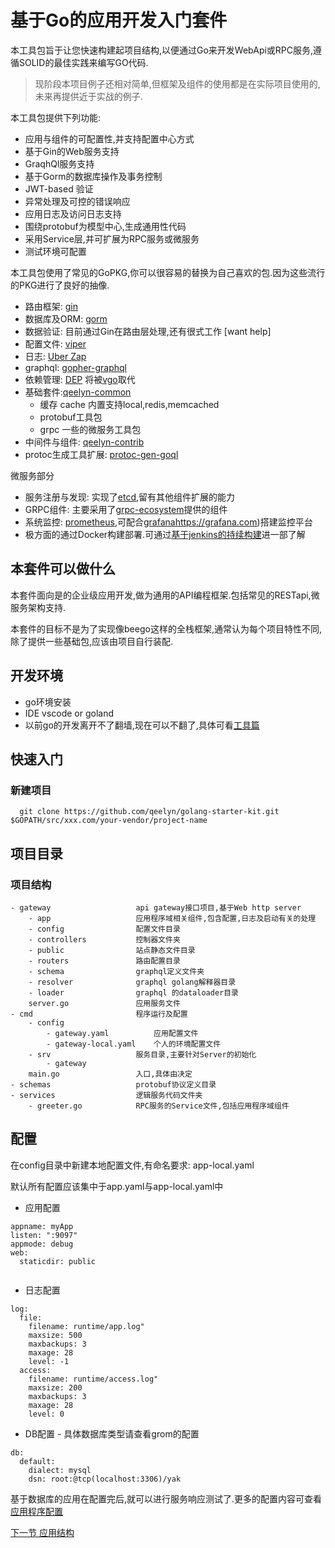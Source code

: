 基于Go的应用开发入门套件
========================

本工具包旨于让您快速构建起项目结构,以便通过Go来开发WebApi或RPC服务,遵循SOLID的最佳实践来编写GO代码.

> 现阶段本项目例子还相对简单,但框架及组件的使用都是在实际项目使用的,未来再提供近于实战的例子.

本工具包提供下列功能:

* 应用与组件的可配置性,并支持配置中心方式
* 基于Gin的Web服务支持
* GraqhQl服务支持
* 基于Gorm的数据库操作及事务控制
* JWT-based 验证
* 异常处理及可控的错误响应
* 应用日志及访问日志支持
* 围绕protobuf为模型中心,生成通用性代码
* 采用Service层,并可扩展为RPC服务或微服务
* 测试环境可配置

本工具包使用了常见的GoPKG,你可以很容易的替换为自己喜欢的包.因为这些流行的PKG进行了良好的抽像.

* 路由框架: [gin](http://github.com/gin-gonic/gin)
* 数据库及ORM: [gorm](http://github.com/jinzhu/gorm)
* 数据验证: 目前通过Gin在路由层处理,还有很式工作 [want help]
* 配置文件: [viper](http://github.com/spf13/viper)
* 日志: [Uber Zap](http://go.uber.org/zap)
* graphql: [gopher-graphql](github.com/graph-gophers/graphql-go)
* 依赖管理: [DEP](https://golang.github.io/dep/docs/introduction.html) 将被[vgo](https://github.com/golang/vgo)取代
* 基础套件:[qeelyn-common](http://github.com/qeelyn/go-common)
  - 缓存 cache 内置支持local,redis,memcached
  - protobuf工具包
  - grpc 一些的微服务工具包
* 中间件与组件: [qeelyn-contrib](http://github.com/qeelyn/gin-contrib)
* protoc生成工具扩展: [protoc-gen-goql](http://github.com/tsingsun/protoc-gen-goql)

微服务部分

* 服务注册与发现: 实现了[etcd](https://github.com/coreos/etcd),留有其他组件扩展的能力
* GRPC组件: 主要采用了[grpc-ecosystem](https://github.com/grpc-ecosystem)提供的组件
* 系统监控: [prometheus](https://prometheus.io),可配合[grafana]()https://grafana.com)搭建监控平台
* 极方面的通过Docker构建部署.可通过[基于jenkins的持续构建](./docs/subject-jenkins.md)进一部了解

本套件可以做什么
----------------

本套件面向是的企业级应用开发,做为通用的API编程框架.包括常见的RESTapi,微服务架构支持.

本套件的目标不是为了实现像beego这样的全栈框架,通常认为每个项目特性不同,除了提供一些基础包,应该由项目自行装配.

开发环境
---------

- go环境安装
- IDE vscode or goland
- 以前go的开发离开不了翻墙,现在可以不翻了,具体可看[工具篇](./docs/tools.md)  

快速入门
---------
### 新建项目
```
  git clone https://github.com/qeelyn/golang-starter-kit.git $GOPATH/src/xxx.com/your-vendor/project-name
```

项目目录
----------
### 项目结构

```
- gateway                   api gateway接口项目,基于Web http server
    - app                   应用程序域相关组件,包含配置,日志及启动有关的处理
    - config                配置文件目录
    - controllers           控制器文件夹
    - public                站点静态文件目录
    - routers               路由配置目录
    - schema                graphql定义文件夹
    - resolver              graphql golang解释器目录
    - loader                graphql 的dataloader目录
    server.go               应用服务文件
- cmd                       程序运行及配置
    - config
        - gateway.yaml          应用配置文件
        - gateway-local.yaml    个人的环境配置文件
    - srv                   服务目录,主要针对Server的初始化
        - gateway
    main.go                 入口,具体由决定
- schemas                   protobuf协议定义目录
- services                  逻辑服务代码文件夹
    - greeter.go            RPC服务的Service文件,包括应用程序域组件
```
配置
---------

在config目录中新建本地配置文件,有命名要求: app-local.yaml

默认所有配置应该集中于app.yaml与app-local.yaml中

* 应用配置
```
appname: myApp
listen: ":9097"
appmode: debug
web:
  staticdir: public
  
```

* 日志配置
```
log:
  file:
    filename: runtime/app.log"
    maxsize: 500
    maxbackups: 3
    maxage: 28
    level: -1
  access:
    filename: runtime/access.log"
    maxsize: 200
    maxbackups: 3
    maxage: 28
    level: 0

```
* DB配置 - 具体数据库类型请查看grom的配置
```
db:
  default:
    dialect: mysql
    dsn: root:@tcp(localhost:3306)/yak
```

基于数据库的应用在配置完后,就可以进行服务响应测试了.更多的配置内容可查看[应用程序配置](./docs/application.md)

[下一节 应用结构](./docs/application.md)